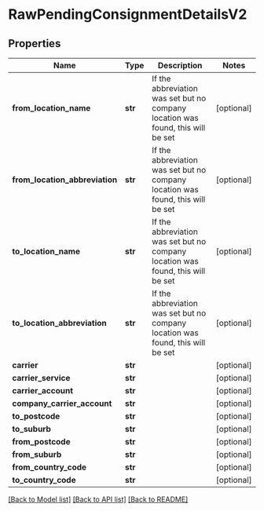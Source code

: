 # RawPendingConsignmentDetailsV2

## Properties
Name | Type | Description | Notes
------------ | ------------- | ------------- | -------------
**from_location_name** | **str** | If the abbreviation was set but no company location was found, this will be set | [optional] 
**from_location_abbreviation** | **str** | If the abbreviation was set but no company location was found, this will be set | [optional] 
**to_location_name** | **str** | If the abbreviation was set but no company location was found, this will be set | [optional] 
**to_location_abbreviation** | **str** | If the abbreviation was set but no company location was found, this will be set | [optional] 
**carrier** | **str** |  | [optional] 
**carrier_service** | **str** |  | [optional] 
**carrier_account** | **str** |  | [optional] 
**company_carrier_account** | **str** |  | [optional] 
**to_postcode** | **str** |  | [optional] 
**to_suburb** | **str** |  | [optional] 
**from_postcode** | **str** |  | [optional] 
**from_suburb** | **str** |  | [optional] 
**from_country_code** | **str** |  | [optional] 
**to_country_code** | **str** |  | [optional] 

[[Back to Model list]](../README.md#documentation-for-models) [[Back to API list]](../README.md#documentation-for-api-endpoints) [[Back to README]](../README.md)

